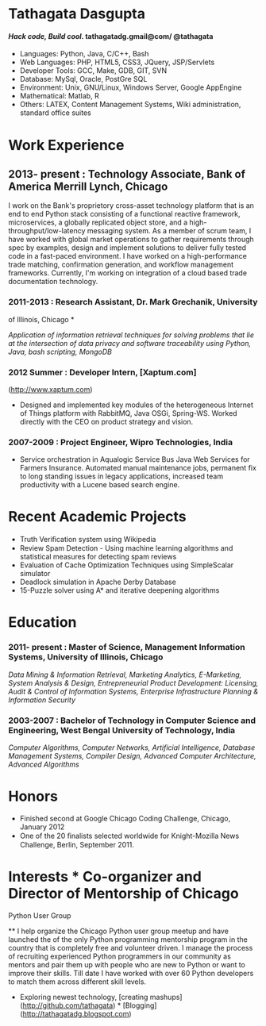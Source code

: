 # Tathagata Dasgupta

#### _Hack code, Build cool_. tathagatadg.gmail@com/ @tathagata

* Languages: Python, Java, C/C++, Bash
* Web Languages: PHP, HTML5, CSS3, JQuery, JSP/Servlets
* Developer Tools: GCC, Make, GDB, GIT, SVN
* Database: MySql, Oracle, PostGre SQL
* Environment: Unix, GNU/Linux, Windows Server, Google AppEngine
* Mathematical: Matlab, R
* Others: LATEX, Content Management Systems, Wiki administration, standard office suites


# Work Experience

## 2013- present : Technology Associate, Bank of America Merrill Lynch, Chicago 

I work on the Bank's proprietory cross-asset technology platform that
is an end to end Python stack consisting of a functional reactive
framework, microservices, a globally replicated object store, and a
high-throughput/low-latency messaging system. As a member of scrum
team, I have worked with global market operations to gather
requirements through spec by examples, design and implement solutions
to deliver fully tested code in a fast-paced environment.  I have
worked on a high-performance trade matching, confirmation generation,
and workflow management frameworks. Currently, I'm working on
integration of a cloud based trade documentation technology.

### 2011-2013 : Research Assistant, Dr. Mark Grechanik, University
of Illinois, Chicago * 

_Application of information retrieval techniques for solving problems
that lie at the intersection of data privacy and software traceability
using Python, Java, bash scripting, MongoDB_

### 2012 Summer : Developer Intern, [Xaptum.com]
(http://www.xaptum.com) 

* Designed and implemented key modules of the heterogeneous Internet
of Things platform with RabbitMQ, Java OSGi, Spring-WS. Worked
directly with the CEO on product strategy and vision.
 

### 2007-2009 : Project Engineer, Wipro Technologies, India 

* Service orchestration in Aqualogic Service Bus Java Web Services for
Farmers Insurance. Automated manual maintenance jobs, permanent fix to
long standing issues in legacy applications, increased team
productivity with a Lucene based search engine.


# Recent Academic Projects 
* Truth Veriﬁcation system using Wikipedia
* Review Spam Detection - Using machine learning algorithms and statistical measures for detecting spam reviews
* Evaluation of Cache Optimization Techniques using SimpleScalar simulator
* Deadlock simulation in Apache Derby Database
* 15-Puzzle solver using A\* and iterative deepening algorithms

# Education 
### 2011- present : Master of Science, Management Information Systems, University of Illinois, Chicago 
_Data Mining & Information Retrieval, Marketing Analytics, E-Marketing, System Analysis & Design, Entrepreneurial Product Development: Licensing, Audit & Control of Information Systems, Enterprise Infrastructure Planning & Information Security_

### 2003-2007 : Bachelor of Technology in Computer Science and Engineering, West Bengal University of Technology, India 
_Computer Algorithms, Computer Networks, Artificial Intelligence, Database Management Systems, Compiler Design, Advanced Computer Architecture, Advanced Algorithms_
 

# Honors
* Finished second at Google Chicago Coding Challenge, Chicago, January 2012
* One of the 20 ﬁnalists selected worldwide for Knight-Mozilla News Challenge, Berlin, September 2011.

# Interests * Co-organizer and Director of Mentorship of Chicago
Python User Group 

** I help organize the Chicago Python user group meetup and have
launched the of the only Python programming mentorship program in the
country that is completely free and volunteer driven. I manage the
process of recruiting experienced Python programmers in our community
as mentors and pair them up with people who are new to Python or want
to improve their skills. Till date I have worked with over 60 Python developers
to match them across different skill levels.

* Exploring newest technology, [creating mashups]
(http://github.com/tathagata) * [Blogging]
(http://tathagatadg.blogspot.com)
